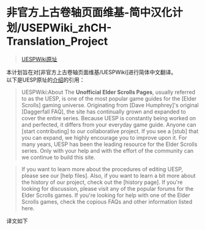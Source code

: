 # 非官方上古卷轴页面维基-简中汉化计划/USEPWiki_zhCH-Translation_Project  
> [UESPWiki原址](http://en.uesp.net/wiki)  

本计划旨在对[非官方上古卷轴页面维基/UESPWiki]进行简体中文翻译。  
以下是UESP原址的[介绍](http://en.uesp.net/wiki/UESPWiki:About)的引用：  

> UESPWiki:About
> The **Unofficial Elder Scrolls Pages**, usually referred to as the UESP, is one of the most popular game guides for the [Elder Scrolls] gaming universe. Originating from [Dave Humphrey]'s original [Daggerfall FAQ], the site has continually grown and expanded to cover the entire series. Because UESP is constantly being worked on and perfected, it differs from your everyday game guide. Anyone can [start contributing] to our collaborative project. If you see a [stub] that you can expand, we highly encourage you to improve upon it. For many years, UESP has been the leading resource for the Elder Scrolls series. Only with your help and with the effort of the community can we continue to build this site.  

> If you want to learn more about the procedures of editing UESP, please see our [help files]. Also, if you want to learn a bit more about the history of our project, check out the [history page]. If you're looking for discussion, please visit any of the popular forums for the Elder Scrolls games. If you're looking for help with one of the Elder Scrolls games, check the copious FAQs and other information listed here.  

译文如下
